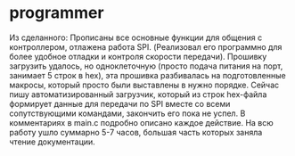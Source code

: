 # programmer

  Из сделанного:
Прописаны все основные функции для общения с контроллером, отлажена работа SPI. (Реализовал его программно для более удобное отладки и контроля скорости передачи).
Прошивку загрузить удалось, но одноклеточную (просто подача питания на порт, занимает 5 строк в hex), эта прошивка разбивалась на подготовленные макросы, который просто были выставлены в нужно порядке.
  Сейчас пишу автоматизированный загрузчик, который из строк hex-файла формирует данные для передачи по SPI вместе со всеми сопутствующими командами, закончить его пока не успел.
В комментариях в main.c подробно описано каждое действие.
На всю работу ушло суммарно 5-7 часов, большая часть которых заняла чтение документации.







